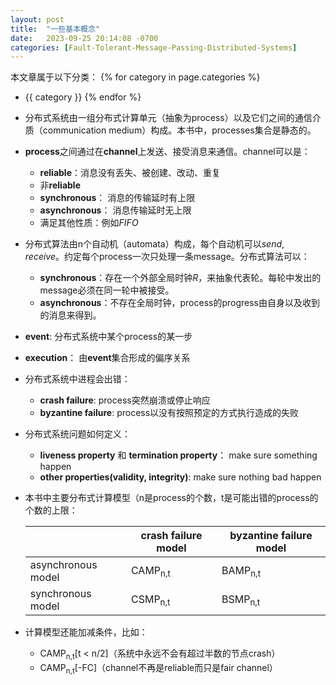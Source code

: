 ```yaml
---
layout: post
title:  "一些基本概念"
date:   2023-09-25 20:14:08 -0700
categories: [Fault-Tolerant-Message-Passing-Distributed-Systems]
---
```


本文章属于以下分类：
{% for category in page.categories %}
- {{ category }}
{% endfor %}

+ 分布式系统由一组分布式计算单元（抽象为process）以及它们之间的通信介质（communication medium）构成。本书中，processes集合是静态的。
+ **process**之间通过在**channel**上发送、接受消息来通信。channel可以是：
  + **reliable**：消息没有丢失、被创建、改动、重复
  + 非**reliable**
  + **synchronous**： 消息的传输延时有上限
  + **asynchronous**： 消息传输延时无上限
  + 满足其他性质：例如*FIFO*
+ 分布式算法由n个自动机（automata）构成，每个自动机可以*send*, *receive*。约定每个process一次只处理一条message。分布式算法可以：
  + **synchronous**：存在一个外部全局时钟*R*，来抽象代表轮。每轮中发出的message必须在同一轮中被接受。
  + **asynchronous**：不存在全局时钟，process的progress由自身以及收到的消息来得到。
+ **event**: 分布式系统中某个process的某一步
+ **execution**： 由**event**集合形成的偏序关系
+ 分布式系统中进程会出错：
  + **crash failure**: process突然崩溃或停止响应
  + **byzantine failure**: process以没有按照预定的方式执行造成的失败
+ 分布式系统问题如何定义：
  + **liveness property** 和 **termination property**： make sure something happen
  + **other properties(validity, integrity)**: make sure nothing bad happen
+ 本书中主要分布式计算模型（n是process的个数，t是可能出错的process的个数的上限：
  
  |  | crash failure model | byzantine failure model |
  |---|---|---|
  | asynchronous model | CAMP<sub>n,t</sub> | BAMP<sub>n,t</sub> |
  | synchronous model | CSMP<sub>n,t</sub> | BSMP<sub>n,t</sub> |

+ 计算模型还能加减条件，比如：
  + CAMP<sub>n,t</sub>[t &lt; n/2]（系统中永远不会有超过半数的节点crash）
  + CAMP<sub>n,t</sub>[-FC]（channel不再是reliable而只是fair channel）